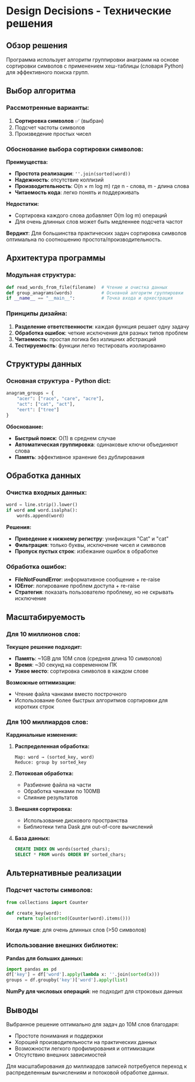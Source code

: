 # Design Decisions - Технические решения

## Обзор решения

Программа использует алгоритм группировки анаграмм на основе сортировки символов с применением хеш-таблицы (словаря Python) для эффективного поиска групп.

## Выбор алгоритма

### Рассмотренные варианты:

1. **Сортировка символов** ✅ (выбран)
2. Подсчет частоты символов
3. Произведение простых чисел

### Обоснование выбора сортировки символов:

**Преимущества:**
- **Простота реализации**: `''.join(sorted(word))`
- **Надежность**: отсутствие коллизий
- **Производительность**: O(n × m log m) где n - слова, m - длина слова
- **Читаемость кода**: легко понять и поддерживать

**Недостатки:**
- Сортировка каждого слова добавляет O(m log m) операций
- Для очень длинных слов может быть медленнее подсчета частот

**Вердикт**: Для большинства практических задач сортировка символов оптимальна по соотношению простота/производительность.

## Архитектура программы

### Модульная структура:

```python
def read_words_from_file(filename)  # Чтение и очистка данных
def group_anagrams(words)           # Основной алгоритм группировки  
if __name__ == "__main__":          # Точка входа и оркестрация
```

### Принципы дизайна:

1. **Разделение ответственности**: каждая функция решает одну задачу
2. **Обработка ошибок**: четкие исключения для разных типов проблем
3. **Читаемость**: простая логика без излишних абстракций
4. **Тестируемость**: функции легко тестировать изолированно

## Структуры данных

### Основная структура - Python dict:

```python
anagram_groups = {
    "acer": ["race", "care", "acre"],
    "act": ["cat", "act"],
    "eert": ["tree"]
}
```

**Обоснование:**
- **Быстрый поиск**: O(1) в среднем случае
- **Автоматическая группировка**: одинаковые ключи объединяют слова
- **Память**: эффективное хранение без дублирования

## Обработка данных

### Очистка входных данных:

```python
word = line.strip().lower()
if word and word.isalpha():
    words.append(word)
```

**Решения:**
- **Приведение к нижнему регистру**: унификация "Cat" и "cat"
- **Фильтрация**: только буквы, исключение чисел и символов
- **Пропуск пустых строк**: избежание ошибок в обработке

### Обработка ошибок:

- **FileNotFoundError**: информативное сообщение + re-raise
- **IOError**: логирование проблем доступа + re-raise
- **Стратегия**: показать пользователю проблему, но не скрывать исключение

## Масштабируемость

### Для 10 миллионов слов:

**Текущее решение подходит:**
- **Память**: ~1GB для 10M слов (средняя длина 10 символов)
- **Время**: ~30 секунд на современном ПК
- **Узкое место**: сортировка символов в каждом слове

**Возможные оптимизации:**
- Чтение файла чанками вместо построчного
- Использование более быстрых алгоритмов сортировки для коротких строк

### Для 100 миллиардов слов:

**Кардинальные изменения:**

1. **Распределенная обработка:**
   ```
   Map: word → (sorted_key, word)
   Reduce: group by sorted_key
   ```

2. **Потоковая обработка:**
   - Разбиение файла на части
   - Обработка чанками по 100MB
   - Слияние результатов

3. **Внешняя сортировка:**
   - Использование дискового пространства
   - Библиотеки типа Dask для out-of-core вычислений

4. **База данных:**
   ```sql
   CREATE INDEX ON words(sorted_chars);
   SELECT * FROM words ORDER BY sorted_chars;
   ```

## Альтернативные реализации

### Подсчет частоты символов:

```python
from collections import Counter

def create_key(word):
    return tuple(sorted(Counter(word).items()))
```

**Когда лучше**: для очень длинных слов (>50 символов)

### Использование внешних библиотек:

**Pandas для больших данных:**
```python
import pandas as pd
df['key'] = df['word'].apply(lambda x: ''.join(sorted(x)))
groups = df.groupby('key')['word'].apply(list)
```

**NumPy для числовых операций**: не подходит для строковых данных

## Выводы

Выбранное решение оптимально для задач до 10M слов благодаря:
- Простоте понимания и поддержки
- Хорошей производительности на практических данных  
- Возможности легкого профилирования и оптимизации
- Отсутствию внешних зависимостей

Для масштабирования до миллиардов записей потребуется переход к распределенным вычислениям и потоковой обработке данных.